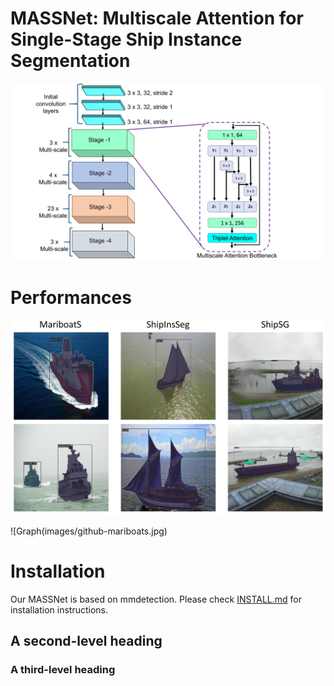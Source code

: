 # MASSNet: Multiscale Attention for Single-Stage Ship Instance Segmentation
![Structure of Multiscale attention backbone of MASSNet](images/architecture.jpg)

# Performances
![Graph](images/performance.jpg)

![Graph(images/github-mariboats.jpg)



# Installation
Our MASSNet is based on mmdetection. Please check [INSTALL.md](https://github.com/shrmarabi/MASSNet/blob/main/install.md) for installation instructions.
## A second-level heading
### A third-level heading
